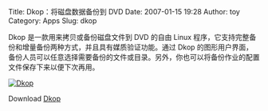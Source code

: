 Title: Dkop：将磁盘数据备份到 DVD
Date: 2007-01-15 19:28
Author: toy
Category: Apps
Slug: dkop

Dkop 是一款用来拷贝或备份磁盘文件到 DVD 的自由 Linux
程序，它支持完整备份和增量备份两种方式，并且具有媒质验证功能。通过 Dkop
的图形用户界面，备份人员可以任意选择需要备份的文件或目录。另外，你也可以将备份作业的配置文件保存下来以便下次再用。

[![Dkop](http://i.linuxtoy.org/i/2007/01/dkop_s.jpg)](http://i.linuxtoy.org/i/2007/01/dkop.jpg)

Download [Dkop](http://kornelix.squarespace.com/dkop)
